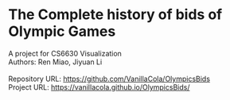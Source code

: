 # The Complete history of bids of Olympic Games

A project for CS6630 Visualization <br/>
Authors: Ren Miao, Jiyuan Li <br/> <br/>
Repository URL: https://github.com/VanillaCola/OlympicsBids <br/>
Project URL: https://vanillacola.github.io/OlympicsBids/

